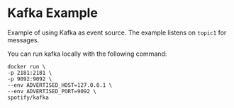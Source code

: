 # Kafka Example

Example of using Kafka as event source. The example listens on `topic1` for messages.

You can run kafka locally with the following command:

    docker run \
	-p 2181:2181 \
	-p 9092:9092 \
	--env ADVERTISED_HOST=127.0.0.1 \
	--env ADVERTISED_PORT=9092 \
	spotify/kafka
